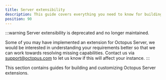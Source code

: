 ```yaml
---
title: Server extensibility
description: This guide covers everything you need to know for building and customizing Octopus Server extensions.
position: 90
---
```


:::warning
Server extensibility is deprecated and no longer maintained.

Some of you may have implemented an extension for Octopus Server, we would be interested in understanding your requirements better so that we can work towards resolving missing capabilities. Contact us via [support@octopus.com](mailto:support@octopus.com) to let us know if this will affect your instance.
:::

This section contains guides for building and customizing Octopus Server extensions.
